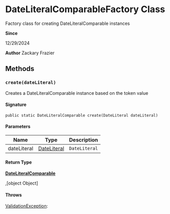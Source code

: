 # DateLiteralComparableFactory Class

Factory class for creating DateLiteralComparable instances

**Since** 

12/29/2024

**Author** Zackary Frazier

## Methods
### `create(dateLiteral)`

Creates a DateLiteralComparable instance based on the token value

#### Signature
```apex
public static DateLiteralComparable create(DateLiteral dateLiteral)
```

#### Parameters
| Name | Type | Description |
|------|------|-------------|
| dateLiteral | [DateLiteral](../soql-engine/DateLiteral.md) | `DateLiteral` |

#### Return Type
**[DateLiteralComparable](DateLiteralComparable.md)**

,[object Object]

#### Throws
[ValidationException](../utilities/ValidationException.md):